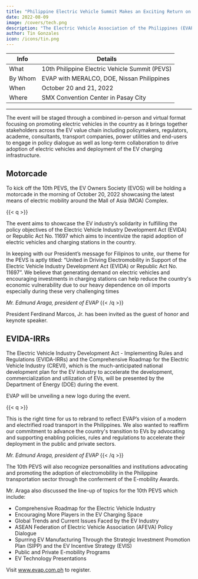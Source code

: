```yaml
---
title: "Philippine Electric Vehicle Summit Makes an Exciting Return on October 20-21"
date: 2022-08-09
image: /covers/tech.png
description: "The Electric Vehicle Association of the Philippines (EVAP), together with the Manila Electric Company (MERALCO) and in partnership with the Department of Energy (DOE) and Nissan Philippines Inc., is hosting the 10th Philippine Electric Vehicle Summit (PEVS) set on October 20 and 21, 2022 at the SMX Convention Center Manila."
author: Tin Gonzales
icon: /icons/tin.png
---
```


<!-- Tuesday, August 9, 2022 -->


Info | Details 
--- | ---
What | 10th Philippine Electric Vehicle Summit (PEVS)
By Whom | EVAP with MERALCO, DOE, Nissan Philippines
When | October 20 and 21, 2022
Where | SMX Convention Center in Pasay City
---


<!-- The country’s biggest annual EV conference and exhibition will mark its first physical staging after two years of the COVID-19 pandemic.  -->

The event will be staged through a combined in-person and virtual format focusing on promoting electric vehicles in the country as it brings together stakeholders across the EV value chain including policymakers, regulators, academe, consultants, transport companies, power utilities and end-users to engage in policy dialogue as well as long-term collaboration to drive adoption of electric vehicles and deployment of the EV charging infrastructure.

## Motorcade

To kick off the 10th PEVS, the EV Owners Society (EVOS) will be holding a motorcade in the morning of October 20, 2022 showcasing the latest means of electric mobility around the Mall of Asia (MOA) Complex.


{{< q >}}
<p>The event aims to showcase the EV industry’s solidarity in fulfilling the policy objectives of the Electric Vehicle Industry Development Act (EVIDA) or Republic Act No. 11697 which aims to incentivize the rapid adoption of electric vehicles and charging stations in the country.</p>
<p>In keeping with our President’s message for Filipinos to unite, our theme for the PEVS is aptly titled: “United in Driving Electromobility in Support of the Electric Vehicle Industry Development Act (EVIDA) or Republic Act No. 11697”. We believe that generating demand on electric vehicles and encouraging investments in charging stations can help reduce the country's economic vulnerability due to our heavy dependence on oil imports especially during these very challenging times</p>
<cite>Mr. Edmund Araga, president of EVAP</cite>
{{< /q >}}

President Ferdinand Marcos, Jr. has been invited as the guest of honor and keynote speaker.

## EVIDA-IRRs

The Electric Vehicle Industry Development Act - Implementing Rules and Regulations (EVIDA-IRRs) and the Comprehensive Roadmap for the Electric Vehicle Industry (CREVI), which is the much-anticipated national development plan for the EV industry to accelerate the development, commercialization and utilization of EVs, will be presented by the Department of Energy (DOE) during the event.

EVAP will be unveiling a new logo during the event. 

{{< q >}}
<p>This is the right time for us to rebrand to reflect EVAP’s vision of a modern and electrified road transport in the Philippines. We also wanted to reaffirm our commitment to advance the country's transition to EVs by advocating and supporting enabling policies, rules and regulations to accelerate their deployment in the public and private sectors.</p>
<cite>Mr. Edmund Araga, president of EVAP</cite>
{{< /q >}}


The 10th PEVS will also recognize personalities and institutions advocating and promoting the adoption of electromobility in the Philippine transportation sector through the conferment of the E-mobility Awards.

Mr. Araga also discussed the line-up of topics for the 10th PEVS which include:

- Comprehensive Roadmap for the Electric Vehicle Industry
- Encouraging More Players in the EV Charging Space
- Global Trends and Current Issues Faced by the EV Industry
- ASEAN Federation of Electric Vehicle Association (AFEVA) Policy Dialogue
- Spurring EV Manufacturing Through the Strategic Investment Promotion Plan (SIPP) and the EV Incentive Strategy (EVIS)
- Public and Private E-mobility Programs
- EV Technology Presentations

Visit www.evap.com.ph to register.